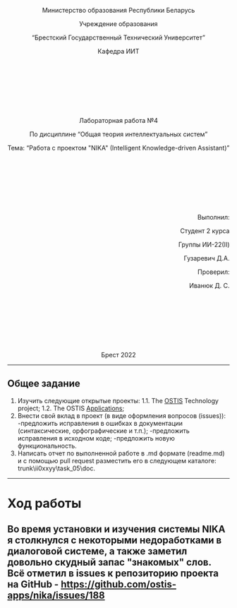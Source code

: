 <p style="text-align: center;">Министерство образования Республики Беларусь</p>
<p style="text-align: center;">Учреждение образования</p>
<p style="text-align: center;">“Брестский Государственный Технический Университет”</p>
<p style="text-align: center;">Кафедра ИИТ</p>
<div style="margin-bottom: 10em;"></div>
<p style="text-align: center;">Лабораторная работа №4</p>
<p style="text-align: center;">По дисциплине “Общая теория интеллектуальных систем”</p>
<p style="text-align: center;">Тема: “Работа с проектом "NIKA" (Intelligent Knowledge-driven Assistant)”</p>
<div style="margin-bottom: 10em;"></div>
<p style="text-align: right;">Выполнил:</p>
<p style="text-align: right;">Студент 2 курса</p>
<p style="text-align: right;">Группы ИИ-22(II)</p>
<p style="text-align: right;">Гузаревич Д.А.</p>
<p style="text-align: right;">Проверил:</p>
<p style="text-align: right;">Иванюк Д. С.</p>
<div style="margin-bottom: 10em;"></div>
<p style="text-align: center;">Брест 2022</p>

---
## Общее задание ##
1. Изучить следующие открытые проекты:
    1.1.  The [OSTIS](https://github.com/ostis-ai) Technology project;
    1.2.  The OSTIS [Applications](https://github.com/ostis-apps);
2. Внести свой вклад в проект (в виде оформления вопросов (issues)):
    -предложить исправления в ошибках в документации (синтаксические, орфографические и т.п.);
    -предложить исправления в исходном коде;
    -предложить новую функциональность.
3. Написать отчет по выполненной работе в .md формате (readme.md) и с помощью pull request разместить его в следующем каталоге: trunk\ii0xxyy\task_05\doc.

---
# Ход работы #
Во время установки и изучения системы NIKA я столкнулся с некоторыми недоработками в диалоговой системе, а также заметил довольно скудный запас "знакомых" слов. Всё отметил в issues к репозиторию проекта на GitHub - https://github.com/ostis-apps/nika/issues/188
---